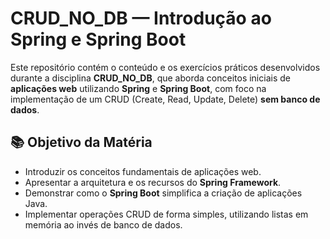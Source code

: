 # CRUD_NO_DB — Introdução ao Spring e Spring Boot

Este repositório contém o conteúdo e os exercícios práticos desenvolvidos durante a disciplina **CRUD_NO_DB**, que aborda conceitos iniciais de **aplicações web** utilizando **Spring** e **Spring Boot**, com foco na implementação de um CRUD (Create, Read, Update, Delete) **sem banco de dados**.

## 📚 Objetivo da Matéria
- Introduzir os conceitos fundamentais de aplicações web.
- Apresentar a arquitetura e os recursos do **Spring Framework**.
- Demonstrar como o **Spring Boot** simplifica a criação de aplicações Java.
- Implementar operações CRUD de forma simples, utilizando listas em memória ao invés de banco de dados.
